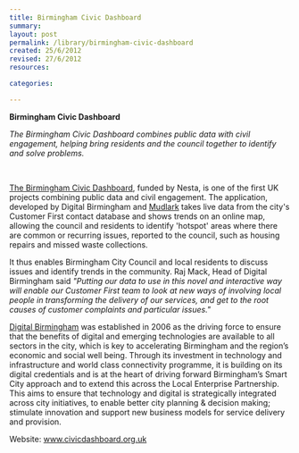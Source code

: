 ```yaml
---
title: Birmingham Civic Dashboard
summary: 
layout: post
permalink: /library/birmingham-civic-dashboard
created: 25/6/2012
revised: 27/6/2012
resources:

categories:

---
```


<p><strong>Birmingham Civic Dashboard</strong></p>
<p><em>The Birmingham Civic Dashboard combines public data with civil engagement, helping bring residents and the council together to identify and solve problems.</em></p>
<p> </p>
<p><a href="http://www.civicdashboard.org.uk" rel="nofollow">The Birmingham Civic Dashboard</a>, funded by Nesta, is one of the first UK projects combining public data and civil engagement. The application, developed by Digital Birmingham and <a href="http://www.data.gov.uk/library/Mudlark" rel="nofollow">Mudlark</a> takes live data from the city's Customer First contact database and shows trends on an online map, allowing the council and residents to identify 'hotspot' areas where there are common or recurring issues, reported to the council, such as housing repairs and missed waste collections.</p>
<p>It thus enables Birmingham City Council and local residents to discuss issues and identify trends in the community. Raj Mack, Head of Digital Birmingham said <em>"Putting our data to use in this novel and interactive way will enable our Customer First team to look at new ways of involving local people in transforming the delivery of our services, and get to the root causes of customer complaints and particular issues."</em></p>
<p><a title="Digital Birmingham" href="//www.digitalbirmingham.co.uk" rel="nofollow">Digital Birmingham</a> was established in 2006 as the driving force to ensure that the benefits of digital and emerging technologies are available to all sectors in the city, which is key to accelerating Birmingham and the region’s economic and social well being. Through its investment in technology and infrastructure and world class connectivity programme, it is building on its digital credentials and is at the heart of driving forward Birmingham’s Smart City approach and to extend this across the Local Enterprise Partnership. This aims to ensure that technology and digital is strategically integrated across city initiatives, to enable better city planning &amp; decision making; stimulate innovation and support new business models for service delivery and provision.</p>
<p>Website: <a href="http://www.civicdashboard.org.uk" rel="nofollow">www.civicdashboard.org.uk</a></p>
